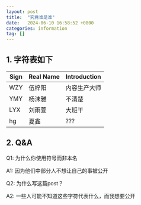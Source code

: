 ```yaml
---
layout: post
title:  "究竟谁是谁"
date:   2024-06-10 16:58:52 +0800
categories: information
tag: []
---
```


## 1. 字符表如下

| Sign | Real Name | Introduction |
| ---- | --------- | ------------ |
| WZY  | 伍梓阳    | 内容生产大师 |
| YMY  | 杨沫雅    | 不清楚       |
| LYX  | 刘雨萱    | 大班干       |
| hg   | 夏鑫      | ???          |

## 2. Q&A

Q1: 为什么你使用符号而非本名

A1: 因为他们中部分人不想让自己的事被公开

Q2: 为什么写这篇post？

A2: 一些人可能不知道这些字符代表什么，而我想要公开